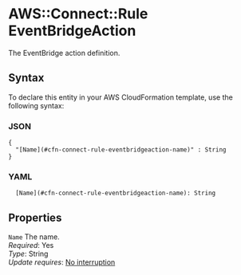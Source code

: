 # AWS::Connect::Rule EventBridgeAction<a name="aws-properties-connect-rule-eventbridgeaction"></a>

The EventBridge action definition\.

## Syntax<a name="aws-properties-connect-rule-eventbridgeaction-syntax"></a>

To declare this entity in your AWS CloudFormation template, use the following syntax:

### JSON<a name="aws-properties-connect-rule-eventbridgeaction-syntax.json"></a>

```
{
  "[Name](#cfn-connect-rule-eventbridgeaction-name)" : String
}
```

### YAML<a name="aws-properties-connect-rule-eventbridgeaction-syntax.yaml"></a>

```
  [Name](#cfn-connect-rule-eventbridgeaction-name): String
```

## Properties<a name="aws-properties-connect-rule-eventbridgeaction-properties"></a>

`Name` <a name="cfn-connect-rule-eventbridgeaction-name"></a>
The name\.  
_Required_: Yes  
_Type_: String  
_Update requires_: [No interruption](https://docs.aws.amazon.com/AWSCloudFormation/latest/UserGuide/using-cfn-updating-stacks-update-behaviors.html#update-no-interrupt)
